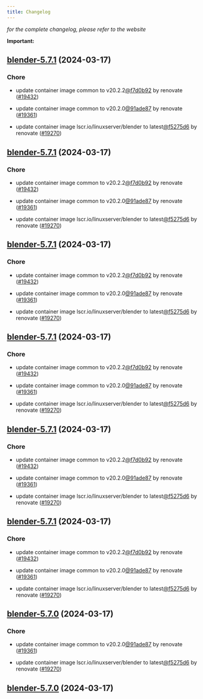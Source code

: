 ```yaml
---
title: Changelog
---
```



*for the complete changelog, please refer to the website*

**Important:**


## [blender-5.7.1](https://github.com/truecharts/charts/compare/blender-5.6.0...blender-5.7.1) (2024-03-17)

### Chore



- update container image common to v20.2.2[@f7d0b92](https://github.com/f7d0b92) by renovate ([#19432](https://github.com/truecharts/charts/issues/19432))

- update container image common to v20.2.0[@91ade87](https://github.com/91ade87) by renovate ([#19361](https://github.com/truecharts/charts/issues/19361))

- update container image lscr.io/linuxserver/blender to latest[@f5275d6](https://github.com/f5275d6) by renovate ([#19270](https://github.com/truecharts/charts/issues/19270))


## [blender-5.7.1](https://github.com/truecharts/charts/compare/blender-5.6.0...blender-5.7.1) (2024-03-17)

### Chore



- update container image common to v20.2.2[@f7d0b92](https://github.com/f7d0b92) by renovate ([#19432](https://github.com/truecharts/charts/issues/19432))

- update container image common to v20.2.0[@91ade87](https://github.com/91ade87) by renovate ([#19361](https://github.com/truecharts/charts/issues/19361))

- update container image lscr.io/linuxserver/blender to latest[@f5275d6](https://github.com/f5275d6) by renovate ([#19270](https://github.com/truecharts/charts/issues/19270))


## [blender-5.7.1](https://github.com/truecharts/charts/compare/blender-5.6.0...blender-5.7.1) (2024-03-17)

### Chore



- update container image common to v20.2.2[@f7d0b92](https://github.com/f7d0b92) by renovate ([#19432](https://github.com/truecharts/charts/issues/19432))

- update container image common to v20.2.0[@91ade87](https://github.com/91ade87) by renovate ([#19361](https://github.com/truecharts/charts/issues/19361))

- update container image lscr.io/linuxserver/blender to latest[@f5275d6](https://github.com/f5275d6) by renovate ([#19270](https://github.com/truecharts/charts/issues/19270))


## [blender-5.7.1](https://github.com/truecharts/charts/compare/blender-5.6.0...blender-5.7.1) (2024-03-17)

### Chore



- update container image common to v20.2.2[@f7d0b92](https://github.com/f7d0b92) by renovate ([#19432](https://github.com/truecharts/charts/issues/19432))

- update container image common to v20.2.0[@91ade87](https://github.com/91ade87) by renovate ([#19361](https://github.com/truecharts/charts/issues/19361))

- update container image lscr.io/linuxserver/blender to latest[@f5275d6](https://github.com/f5275d6) by renovate ([#19270](https://github.com/truecharts/charts/issues/19270))


## [blender-5.7.1](https://github.com/truecharts/charts/compare/blender-5.6.0...blender-5.7.1) (2024-03-17)

### Chore



- update container image common to v20.2.2[@f7d0b92](https://github.com/f7d0b92) by renovate ([#19432](https://github.com/truecharts/charts/issues/19432))

- update container image common to v20.2.0[@91ade87](https://github.com/91ade87) by renovate ([#19361](https://github.com/truecharts/charts/issues/19361))

- update container image lscr.io/linuxserver/blender to latest[@f5275d6](https://github.com/f5275d6) by renovate ([#19270](https://github.com/truecharts/charts/issues/19270))


## [blender-5.7.1](https://github.com/truecharts/charts/compare/blender-5.6.0...blender-5.7.1) (2024-03-17)

### Chore



- update container image common to v20.2.2[@f7d0b92](https://github.com/f7d0b92) by renovate ([#19432](https://github.com/truecharts/charts/issues/19432))

- update container image common to v20.2.0[@91ade87](https://github.com/91ade87) by renovate ([#19361](https://github.com/truecharts/charts/issues/19361))

- update container image lscr.io/linuxserver/blender to latest[@f5275d6](https://github.com/f5275d6) by renovate ([#19270](https://github.com/truecharts/charts/issues/19270))


## [blender-5.7.0](https://github.com/truecharts/charts/compare/blender-5.6.0...blender-5.7.0) (2024-03-17)

### Chore



- update container image common to v20.2.0[@91ade87](https://github.com/91ade87) by renovate ([#19361](https://github.com/truecharts/charts/issues/19361))

- update container image lscr.io/linuxserver/blender to latest[@f5275d6](https://github.com/f5275d6) by renovate ([#19270](https://github.com/truecharts/charts/issues/19270))


## [blender-5.7.0](https://github.com/truecharts/charts/compare/blender-5.6.0...blender-5.7.0) (2024-03-17)